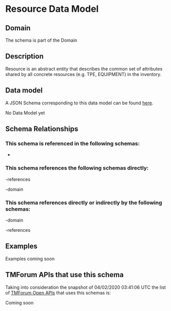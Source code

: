 # Resource Data Model

## Domain

The  schema is part of the  Domain

## Description

Resource is an abstract entity that describes the common set of attributes shared by all concrete resources (e.g. TPE, EQUIPMENT) in the inventory.

## Data model

A JSON Schema corresponding to this data model can be found
[here](https://github.com/tmforum-rand/schemas/blob/candidates/Resource/Resource.schema.json).

No Data Model yet

## Schema Relationships

### This schema is referenced in the following schemas:

-

### This schema references the following schemas directly:

-references

-domain

### This schema references directly or indirectly by the following schemas:

-domain

-references



## Examples

Examples coming soon

## TMForum APIs that use this schema

Taking into consideration the snapshot of 04/02/2020 03:41:06 UTC the list of [TMForum Open APIs](https://www.tmforum.org/open-apis/) that uses this schemas is:

Coming soon